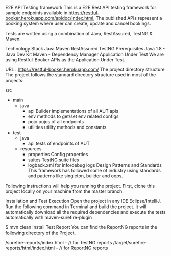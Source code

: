 
E2E API Testing framework
This is a E2E Rest API testing framework for sample endpoints available in https://restful-booker.herokuapp.com/apidoc/index.html, The published APIs represent a booking system where user can create, update and cancel bookings.

Tests are written using a combination of Java, RestAssured, TestNG & Maven.

Technology Stack
Java
Maven
RestAssured
TestNG
Prerequisites
Java 1.8 - Java Dev Kit
Maven - Dependency Manager
Application Under Test
We are using Restful-Booker APIs as the Application Under Test.

URL : https://restful-booker.herokuapp.com/
The project directory structure
The project follows the standard directory structure used in most of the projects:

src
  + main
    + java
      + api                       Builder implementations of all AUT apis
      + env                       methods to get/set env related configs
      + pojo                      pojos of all endpoints
      + utilities                 utility methods and constants
  + test
    + java
      + api                       tests of endpoints of AUT
    + resources
      + properties                Config properties
      + suites                    TestNG suite files
      + logback.xml               for info/debug logs
Design Patterns and Standards
This framework has followed some of industry using standards and patterns like singleton, builder and oops.

Following instructions will help you running the project. First, clone this project locally on your machine from the master branch.

Installation and Test Execution
Open the project in any IDE Eclipse/IntelliJ. Run the following command in Terminal and build the project. It will automatically download all the required dependencies and execute the tests automatically with maven-surefire-plugin

$ mvn clean install
Test Report
You can find the ReportNG reports in the following directory of the Project.

/surefire-reports/index.html - // for TestNG reports
/target/surefire-reports/html/index.html - // for ReportNG reports
